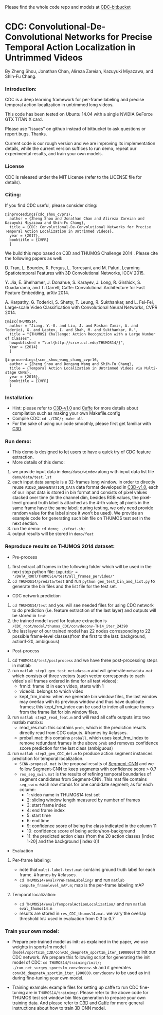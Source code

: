 Please find the whole code repo and models at [CDC-bitbucket](https://bitbucket.org/columbiadvmm/cdc)

# CDC: Convolutional-De-Convolutional Networks for Precise Temporal Action Localization in Untrimmed Videos

By Zheng Shou, Jonathan Chan, Alireza Zareian, Kazuyuki Miyazawa, and Shih-Fu Chang.

### Introduction:

CDC is a deep learning framework for per-frame labeling and precise temporal action localization in untrimmed long videos.

This code has been tested on Ubuntu 14.04 with a single NVIDIA GeForce GTX TITAN X card.

Please use "Issues" on github instead of bitbucket to ask questions or report bugs. Thanks.

[comment]: # ()
Current code is our rough version and we are improving its implementation details, while the current version suffices to run demo, repeat our experimental results, and train your own models.

### License

CDC is released under the MIT License (refer to the LICENSE file for details).

### Citing:

If you find CDC useful, please consider citing:

    @inproceedings{cdc_shou_cvpr17,
      author = {Zheng Shou and Jonathan Chan and Alireza Zareian and Kazuyuki Miyazawa and Shih-Fu Chang},
      title = {CDC: Convolutional-De-Convolutional Networks for Precise Temporal Action Localization in Untrimmed Videos},
      year = {2017},
      booktitle = {CVPR} 
      }
    
We build this repo based on C3D and THUMOS Challenge 2014 . Please cite the following papers as well:

D. Tran, L. Bourdev, R. Fergus, L. Torresani, and M. Paluri, Learning Spatiotemporal Features with 3D Convolutional Networks, ICCV 2015.

Y. Jia, E. Shelhamer, J. Donahue, S. Karayev, J. Long, R. Girshick, S. Guadarrama, and T. Darrell, Caffe: Convolutional Architecture for Fast Feature Embedding, arXiv 2014.

A. Karpathy, G. Toderici, S. Shetty, T. Leung, R. Sukthankar, and L. Fei-Fei, Large-scale Video Classification with Convolutional Neural Networks, CVPR 2014.

    @misc{THUMOS14,
      author = "Jiang, Y.-G. and Liu, J. and Roshan Zamir, A. and Toderici, G. and Laptev, I. and Shah, M. and Sukthankar, R.",
      title = "{THUMOS} Challenge: Action Recognition with a Large Number of Classes",
      howpublished = "\url{http://crcv.ucf.edu/THUMOS14/}",
      Year = {2014}
      }
      
    @inproceedings{scnn_shou_wang_chang_cvpr16,
      author = {Zheng Shou and Dongang Wang and Shih-Fu Chang},
      title = {Temporal Action Localization in Untrimmed Videos via Multi-stage CNNs},
      year = {2016},
      booktitle = {CVPR} 
      }
      
### Installation:
- Hint: please refer to [C3D-v1.0](https://github.com/facebook/C3D/tree/master/C3D-v1.0) and [Caffe](https://github.com/BVLC/caffe) for more details about compilation such as making your own Makefile.config
- Compile CDC: `cd ./CDC/; make all`
- For the sake of using our code smoothly, please first get familiar with [C3D](https://github.com/facebook/C3D).

### Run demo:
- This demo is designed to let users to have a quick try of CDC feature extraction.
- More details of this demo:
1. we provide input data in `demo/data/window` along with input data list file `demo/data/test.lst`
2. each input data sample is a 32-frames long window. In order to directly reuse `VIDEO_SEGMENTATION_DATA` data format developed in [C3D-v1.0](https://github.com/facebook/C3D/tree/master/C3D-v1.0), each of our input data is stored in bin format and consists of pixel values stacked over time (in the channel dim, besides RGB values, the pixel-level ground truth label is attached as the 4-th value; all pixels in the same frame have the same label; during testing, we only need provide random value for the label since it won't be used). We provide an example code for generating such bin file on THUMOS test set in the next section.
3. run the demo: `cd demo; ./xfeat.sh;`
4. output results will be stored in `demo/feat`

### Reproduce results on THUMOS 2014 dataset:
- Pre-process
1. first extract all frames in the following folder which will be used in the next step python file: `inputdir = '/DATA_ROOT/THUMOS14/test/all_frames_pervideo/'`
2. `cd THUMOS14/predata/test` and run `python gen_test_bin_and_list.py` to generate the bin files and the list file for the test set.

- CDC network prediction
1. `cd THUMOS14/test` and you will see needed files for using CDC network to do prediction (i.e. feature extraction of the last layer) and outputs will be stored in `feat`
2. the trained model used for feature extraction is `/CDC_root/model/thumos_CDC/convdeconv-TH14_iter_24390`
3. the last layer of our trained model has 22 nodes corresponding to 22 possible frame-level classes(from the first to the last: background, action1-20, ambiguous)

- Post-process
1. cd `THUMOS14/test/postprocess` and we have three post-processing steps in matlab
2. run `matlab step1_gen_test_metadata.m` and will generate `metadata.mat` which consists of three vectors (each vector corresponds to each video's all frames ordered in time for all test videos):
    - frmid: frame id in each video, starts with 1
    - videoid: belongs to which video
    - kept_frm_index: when we generate bin window files, the last window may overlap with its previous window and thus have duplicate frames; this kept_frm_index can be used to index all unique frames from the frame list for bin window files.
3. run `matlab step2_read_feat.m` and will read all caffe outputs into two matlab matrixs:
    - read_res.mat: this contains `prob`, which is the prediction results directly read from CDC outputs. #frames by #classes.
    - proball.mat: this contains `proball`, which uses kept_frm_index to remove redundant frames in the above `prob` and removes confidence score prediction for the last class (ambiguous)
4. run `matlab step3_gen_CDC_det.m` to produce action segment instances prediction for temporal localization.
    - `SCNN-proposal.mat` is the proposal results of [Segment-CNN](https://github.com/zhengshou/scnn/) and we follow Segment-CNN to keep segments with confidence score > 0.7
    - `res_seg_swin.mat` is the results of refining temporal boundaries of segment candidates from Segment-CNN. This mat file contains `seg_swin`: each row stands for one candidate segment; as for each column: 
        * 1: video name in THUMOS14 test set
        * 2: sliding window length measured by number of frames
        * 3: start frame index
        * 4: end frame index
        * 5: start time
        * 6: end time
        * 9: confidence score of being the class indicated in the column 11
        * 10: confidence score of being action/non-background
        * 11: the predicted action class (from the 20 action classes [index 1-20] and the background [index 0])

- Evaluation
1. Per-frame labeling:
    - note that `multi-label-test.mat` contains ground truth label for each frame. #frames by #classes.
    - `cd THUMOS14/eval/PreFrameLabeling/` and run `matlab compute_framelevel_mAP.m`; map is the per-frame labeling mAP

2. Temporal localization:
    - `cd THUMOS14/eval/TemporalActionLocalization/` and run `matlab eval_thumos14.m`
    - results are stored in `res_CDC_thumos14.mat`. we vary the overlap threshold IoU used in evaluation from 0.3 to 0.7

### Train your own model:
- Prepare pre-trained model as init: as explained in the paper, we use weights in sports1m model (`model/sports1m_C3D/conv3d_deepnetA_sport1m_iter_1900000`) to init our CDC network. We prepare this following script for generating the init model of CDC: `cd THUMOS14/training/init/; ./run_net_surgey_sports1m_convdeconv.sh` and it generates `conv3d_deepnetA_sport1m_iter_1900000.convdeconv` to be used as init during fine-tuning your own model.

- Training example: example files for setting up caffe to run CDC fine-tuning are in `THUMOS14/training/`. Please refer to the above code for THUMOS test set window bin files generation to prepare your own training data. And please refer to [C3D](https://github.com/facebook/C3D) and [Caffe](https://github.com/BVLC/caffe) for more general instructions about how to train 3D CNN model.



